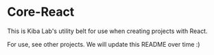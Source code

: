 # Core-React

This is Kiba Lab's utility belt for use when creating projects with React.

For use, see other projects. We will update this README over time :)
